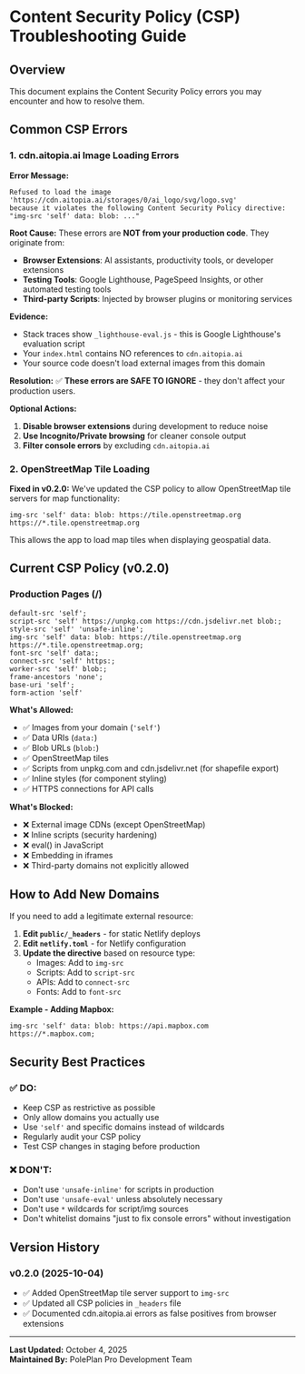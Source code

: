 # Content Security Policy (CSP) Troubleshooting Guide

## Overview
This document explains the Content Security Policy errors you may encounter and how to resolve them.

## Common CSP Errors

### 1. cdn.aitopia.ai Image Loading Errors

**Error Message:**
```
Refused to load the image 'https://cdn.aitopia.ai/storages/0/ai_logo/svg/logo.svg' 
because it violates the following Content Security Policy directive: "img-src 'self' data: blob: ..."
```

**Root Cause:**
These errors are **NOT from your production code**. They originate from:
- **Browser Extensions**: AI assistants, productivity tools, or developer extensions
- **Testing Tools**: Google Lighthouse, PageSpeed Insights, or other automated testing tools
- **Third-party Scripts**: Injected by browser plugins or monitoring services

**Evidence:**
- Stack traces show `_lighthouse-eval.js` - this is Google Lighthouse's evaluation script
- Your `index.html` contains NO references to `cdn.aitopia.ai`
- Your source code doesn't load external images from this domain

**Resolution:**
✅ **These errors are SAFE TO IGNORE** - they don't affect your production users.

**Optional Actions:**
1. **Disable browser extensions** during development to reduce noise
2. **Use Incognito/Private browsing** for cleaner console output
3. **Filter console errors** by excluding `cdn.aitopia.ai`

### 2. OpenStreetMap Tile Loading

**Fixed in v0.2.0:**
We've updated the CSP policy to allow OpenStreetMap tile servers for map functionality:

```
img-src 'self' data: blob: https://tile.openstreetmap.org https://*.tile.openstreetmap.org
```

This allows the app to load map tiles when displaying geospatial data.

## Current CSP Policy (v0.2.0)

### Production Pages (/)
```
default-src 'self'; 
script-src 'self' https://unpkg.com https://cdn.jsdelivr.net blob:; 
style-src 'self' 'unsafe-inline'; 
img-src 'self' data: blob: https://tile.openstreetmap.org https://*.tile.openstreetmap.org; 
font-src 'self' data:; 
connect-src 'self' https:; 
worker-src 'self' blob:; 
frame-ancestors 'none'; 
base-uri 'self'; 
form-action 'self'
```

**What's Allowed:**
- ✅ Images from your domain (`'self'`)
- ✅ Data URIs (`data:`)
- ✅ Blob URLs (`blob:`)
- ✅ OpenStreetMap tiles
- ✅ Scripts from unpkg.com and cdn.jsdelivr.net (for shapefile export)
- ✅ Inline styles (for component styling)
- ✅ HTTPS connections for API calls

**What's Blocked:**
- ❌ External image CDNs (except OpenStreetMap)
- ❌ Inline scripts (security hardening)
- ❌ eval() in JavaScript
- ❌ Embedding in iframes
- ❌ Third-party domains not explicitly allowed

## How to Add New Domains

If you need to add a legitimate external resource:

1. **Edit `public/_headers`** - for static Netlify deploys
2. **Edit `netlify.toml`** - for Netlify configuration
3. **Update the directive** based on resource type:
   - Images: Add to `img-src`
   - Scripts: Add to `script-src`
   - APIs: Add to `connect-src`
   - Fonts: Add to `font-src`

**Example - Adding Mapbox:**
```
img-src 'self' data: blob: https://api.mapbox.com https://*.mapbox.com;
```

## Security Best Practices

### ✅ DO:
- Keep CSP as restrictive as possible
- Only allow domains you actually use
- Use `'self'` and specific domains instead of wildcards
- Regularly audit your CSP policy
- Test CSP changes in staging before production

### ❌ DON'T:
- Don't use `'unsafe-inline'` for scripts in production
- Don't use `'unsafe-eval'` unless absolutely necessary
- Don't use `*` wildcards for script/img sources
- Don't whitelist domains "just to fix console errors" without investigation

## Version History

### v0.2.0 (2025-10-04)
- ✅ Added OpenStreetMap tile server support to `img-src`
- ✅ Updated all CSP policies in `_headers` file
- ✅ Documented cdn.aitopia.ai errors as false positives from browser extensions

---

**Last Updated:** October 4, 2025  
**Maintained By:** PolePlan Pro Development Team
